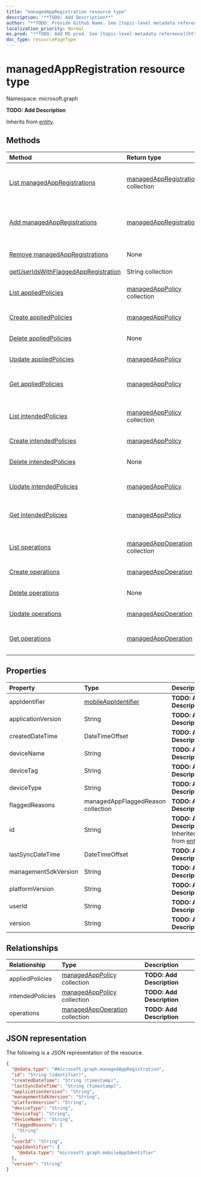```yaml
---
title: "managedAppRegistration resource type"
description: "**TODO: Add Description**"
author: "**TODO: Provide Github Name. See [topic-level metadata reference](https://msgo.azurewebsites.net/add/document/guidelines/metadata.html#topic-level-metadata)**"
localization_priority: Normal
ms.prod: "**TODO: Add MS prod. See [topic-level metadata reference](https://msgo.azurewebsites.net/add/document/guidelines/metadata.html#topic-level-metadata)**"
doc_type: resourcePageType
---
```


# managedAppRegistration resource type


Namespace: microsoft.graph

**TODO: Add Description**


Inherits from [entity](../resources/entity.md).

## Methods
|Method|Return type|Description|
|:---|:---|:---|
|[List managedAppRegistrations](../api/user-list-managedappregistrations.md)|[managedAppRegistration](../resources/intune-managedappregistration.md) collection|Get the managedAppRegistrations from the managedAppRegistrations navigation property.|
|[Add managedAppRegistrations](../api/user-post-managedappregistrations.md)|[managedAppRegistration](../resources/intune-managedappregistration.md)|Add managedAppRegistrations by posting to the managedAppRegistrations collection.|
|[Remove managedAppRegistrations](../api/user-delete-managedappregistrations.md)|None|Remove a [managedAppRegistration](../resources/intune-managedappregistration.md) object.|
|[getUserIdsWithFlaggedAppRegistration](../api/intune-managedappregistration-getuseridswithflaggedappregistration.md)|String collection|**TODO: Add Description**|
|[List appliedPolicies](../api/intune-managedappregistration-list-appliedpolicies.md)|[managedAppPolicy](../resources/intune-managedapppolicy.md) collection|Get the managedAppPolicies from the appliedPolicies navigation property.|
|[Create appliedPolicies](../api/intune-managedappregistration-post-appliedpolicies.md)|[managedAppPolicy](../resources/intune-managedapppolicy.md)|Create a new appliedPolicies object.|
|[Delete appliedPolicies](../api/intune-managedappregistration-delete-appliedpolicies.md)|None|Delete a [managedAppPolicy](../resources/intune-managedapppolicy.md) object.|
|[Update appliedPolicies](../api/intune-managedappregistration-update-appliedpolicies.md)|[managedAppPolicy](../resources/intune-managedapppolicy.md)|Update the properties of an appliedPolicies object.|
|[Get appliedPolicies](../api/intune-managedappregistration-get-managedapppolicy.md)|[managedAppPolicy](../resources/intune-managedapppolicy.md)|Read the properties and relationships of a [managedAppPolicy](../resources/intune-managedapppolicy.md) object.|
|[List intendedPolicies](../api/intune-managedappregistration-list-intendedpolicies.md)|[managedAppPolicy](../resources/intune-managedapppolicy.md) collection|Get the managedAppPolicies from the intendedPolicies navigation property.|
|[Create intendedPolicies](../api/intune-managedappregistration-post-intendedpolicies.md)|[managedAppPolicy](../resources/intune-managedapppolicy.md)|Create a new intendedPolicies object.|
|[Delete intendedPolicies](../api/intune-managedappregistration-delete-intendedpolicies.md)|None|Delete a [managedAppPolicy](../resources/intune-managedapppolicy.md) object.|
|[Update intendedPolicies](../api/intune-managedappregistration-update-intendedpolicies.md)|[managedAppPolicy](../resources/intune-managedapppolicy.md)|Update the properties of an intendedPolicies object.|
|[Get intendedPolicies](../api/intune-managedappregistration-get-managedapppolicy.md)|[managedAppPolicy](../resources/intune-managedapppolicy.md)|Read the properties and relationships of a [managedAppPolicy](../resources/intune-managedapppolicy.md) object.|
|[List operations](../api/intune-managedappregistration-list-operations.md)|[managedAppOperation](../resources/intune-managedappoperation.md) collection|Get the managedAppOperations from the operations navigation property.|
|[Create operations](../api/intune-managedappregistration-post-operations.md)|[managedAppOperation](../resources/intune-managedappoperation.md)|Create a new operations object.|
|[Delete operations](../api/intune-managedappregistration-delete-operations.md)|None|Delete a [managedAppOperation](../resources/intune-managedappoperation.md) object.|
|[Update operations](../api/intune-managedappregistration-update-operations.md)|[managedAppOperation](../resources/intune-managedappoperation.md)|Update the properties of an operations object.|
|[Get operations](../api/intune-managedappregistration-get-managedappoperation.md)|[managedAppOperation](../resources/intune-managedappoperation.md)|Read the properties and relationships of a [managedAppOperation](../resources/intune-managedappoperation.md) object.|

## Properties
|Property|Type|Description|
|:---|:---|:---|
|appIdentifier|[mobileAppIdentifier](../resources/intune-mobileappidentifier.md)|**TODO: Add Description**|
|applicationVersion|String|**TODO: Add Description**|
|createdDateTime|DateTimeOffset|**TODO: Add Description**|
|deviceName|String|**TODO: Add Description**|
|deviceTag|String|**TODO: Add Description**|
|deviceType|String|**TODO: Add Description**|
|flaggedReasons|managedAppFlaggedReason collection|**TODO: Add Description**|
|id|String|**TODO: Add Description** Inherited from [entity](../resources/entity.md)|
|lastSyncDateTime|DateTimeOffset|**TODO: Add Description**|
|managementSdkVersion|String|**TODO: Add Description**|
|platformVersion|String|**TODO: Add Description**|
|userId|String|**TODO: Add Description**|
|version|String|**TODO: Add Description**|

## Relationships
|Relationship|Type|Description|
|:---|:---|:---|
|appliedPolicies|[managedAppPolicy](../resources/intune-managedapppolicy.md) collection|**TODO: Add Description**|
|intendedPolicies|[managedAppPolicy](../resources/intune-managedapppolicy.md) collection|**TODO: Add Description**|
|operations|[managedAppOperation](../resources/intune-managedappoperation.md) collection|**TODO: Add Description**|

## JSON representation
The following is a JSON representation of the resource.
<!-- {
  "blockType": "resource",
  "keyProperty": "id",
  "@odata.type": "microsoft.graph.managedAppRegistration",
  "baseType": "microsoft.graph.entity",
  "openType": false
}
-->
``` json
{
  "@odata.type": "#microsoft.graph.managedAppRegistration",
  "id": "String (identifier)",
  "createdDateTime": "String (timestamp)",
  "lastSyncDateTime": "String (timestamp)",
  "applicationVersion": "String",
  "managementSdkVersion": "String",
  "platformVersion": "String",
  "deviceType": "String",
  "deviceTag": "String",
  "deviceName": "String",
  "flaggedReasons": [
    "String"
  ],
  "userId": "String",
  "appIdentifier": {
    "@odata.type": "microsoft.graph.mobileAppIdentifier"
  },
  "version": "String"
}
```

